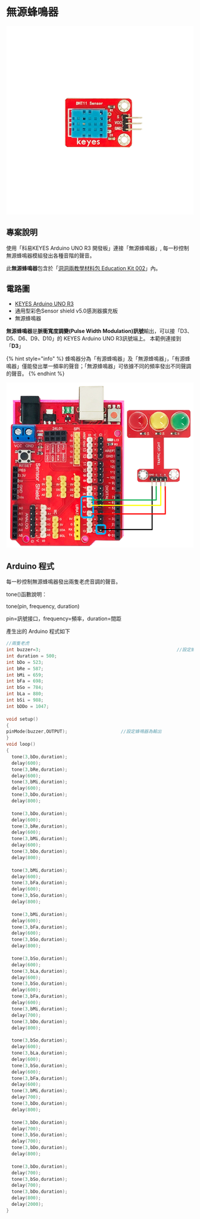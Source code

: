 # 無源蜂鳴器

![](../../.gitbook/assets/01%20%286%29.png)

## 專案說明

使用「科易KEYES Arduino UNO R3 開發板」連接「無源蜂鳴器」, 每一秒控制無源蜂鳴器模組發出各種音階的聲音。

此**無源蜂鳴器**包含於「[洞洞兩教學材料包 Education Kit 002](https://www.robotkingdom.com.tw/product/rk-education-kit-002/)」內。

## 電路圖

* [KEYES Arduino UNO R3 ](https://www.robotkingdom.com.tw/product/keyes-uno-r3/)
* 通用型彩色Sensor shield v5.0感測器擴充板
* 無源蜂鳴器

**無源蜂鳴器**是**脈衝寬度調變\(Pulse Width Modulation\)訊號**輸出，可以接「D3、D5、D6、D9、D10」的 KEYES Arduino UNO R3訊號端上。 本範例連接到「**D3**」

{% hint style="info" %}
蜂鳴器分為「有源蜂鳴器」及「無源蜂鳴器」，「有源蜂鳴器」僅能發出單一頻率的聲音；「無源蜂鳴器」可依據不同的頻率發出不同聲調的聲音。
{% endhint %}

![](../../.gitbook/assets/02%20%286%29.png)

## Arduino 程式

每一秒控制無源蜂鳴器發出兩隻老虎音調的聲音。

tone\(\)函數說明：

tone\(pin, frequency, duration\)

pin=訊號接口，frequency=頻率，duration=間距



產生出的 Arduino 程式如下

```c
//兩隻老虎
int buzzer=3;                                                   //設定蜂鳴器接腳為第3孔
int duration = 500;
int bDo = 523;
int bRe = 587;
int bMi = 659;
int bFa = 698;
int bSo = 784;
int bLa = 880;
int bSi = 988;
int bDDo = 1047;

void setup()
{
pinMode(buzzer,OUTPUT);                    //設定蜂鳴器為輸出
}
void loop()
{
  tone(3,bDo,duration);
  delay(600);
  tone(3,bRe,duration);
  delay(600);
  tone(3,bMi,duration);
  delay(600);
  tone(3,bDo,duration);
  delay(800);
  
  tone(3,bDo,duration);
  delay(600);
  tone(3,bRe,duration);
  delay(600);
  tone(3,bMi,duration);
  delay(600);
  tone(3,bDo,duration);
  delay(800);
  
  tone(3,bMi,duration);
  delay(600);
  tone(3,bFa,duration);
  delay(600);
  tone(3,bSo,duration);
  delay(800);
  
  tone(3,bMi,duration);
  delay(600);
  tone(3,bFa,duration);
  delay(600);
  tone(3,bSo,duration);
  delay(800);

  tone(3,bSo,duration);
  delay(600);
  tone(3,bLa,duration);
  delay(600);
  tone(3,bSo,duration);
  delay(600);
  tone(3,bFa,duration);
  delay(600);
  tone(3,bMi,duration);
  delay(700);
  tone(3,bDo,duration);
  delay(800);

  tone(3,bSo,duration);
  delay(600);
  tone(3,bLa,duration);
  delay(600);
  tone(3,bSo,duration);
  delay(600);
  tone(3,bFa,duration);
  delay(600);
  tone(3,bMi,duration);
  delay(700);
  tone(3,bDo,duration);
  delay(800);

  tone(3,bDo,duration);
  delay(700);
  tone(3,bSo,duration);
  delay(700);
  tone(3,bDo,duration);
  delay(800);

  tone(3,bDo,duration);
  delay(700);
  tone(3,bSo,duration);
  delay(700);
  tone(3,bDo,duration);
  delay(800);
  delay(2000);
}

```



